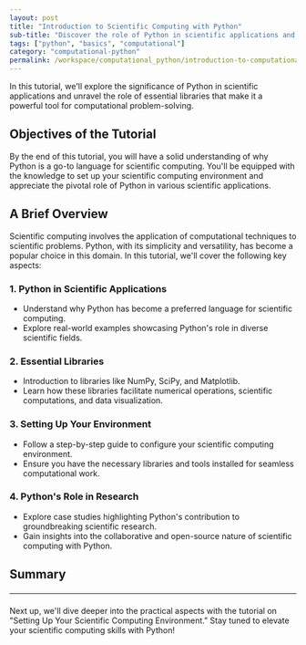 ```yaml
---
layout: post
title: "Introduction to Scientific Computing with Python"
sub-title: "Discover the role of Python in scientific applications and understand the basics of scientific computing."
tags: ["python", "basics", "computational"]
category: "computational-python"
permalink: /workspace/computational_python/introduction-to-computational
---
```


In this tutorial, we'll explore the significance of Python in scientific applications and unravel the role of essential libraries that make it a powerful tool for computational problem-solving.

## Objectives of the Tutorial

By the end of this tutorial, you will have a solid understanding of why Python is a go-to language for scientific computing. You'll be equipped with the knowledge to set up your scientific computing environment and appreciate the pivotal role of Python in various scientific applications.

## A Brief Overview

Scientific computing involves the application of computational techniques to scientific problems. Python, with its simplicity and versatility, has become a popular choice in this domain. In this tutorial, we'll cover the following key aspects:

### 1. Python in Scientific Applications
   - Understand why Python has become a preferred language for scientific computing.
   - Explore real-world examples showcasing Python's role in diverse scientific fields.

### 2. Essential Libraries
   - Introduction to libraries like NumPy, SciPy, and Matplotlib.
   - Learn how these libraries facilitate numerical operations, scientific computations, and data visualization.

### 3. Setting Up Your Environment
   - Follow a step-by-step guide to configure your scientific computing environment.
   - Ensure you have the necessary libraries and tools installed for seamless computational work.

### 4. Python's Role in Research
   - Explore case studies highlighting Python's contribution to groundbreaking scientific research.
   - Gain insights into the collaborative and open-source nature of scientific computing with Python.

## Summary <hr>

Next up, we'll dive deeper into the practical aspects with the tutorial on "Setting Up Your Scientific Computing Environment." Stay tuned to elevate your scientific computing skills with Python!